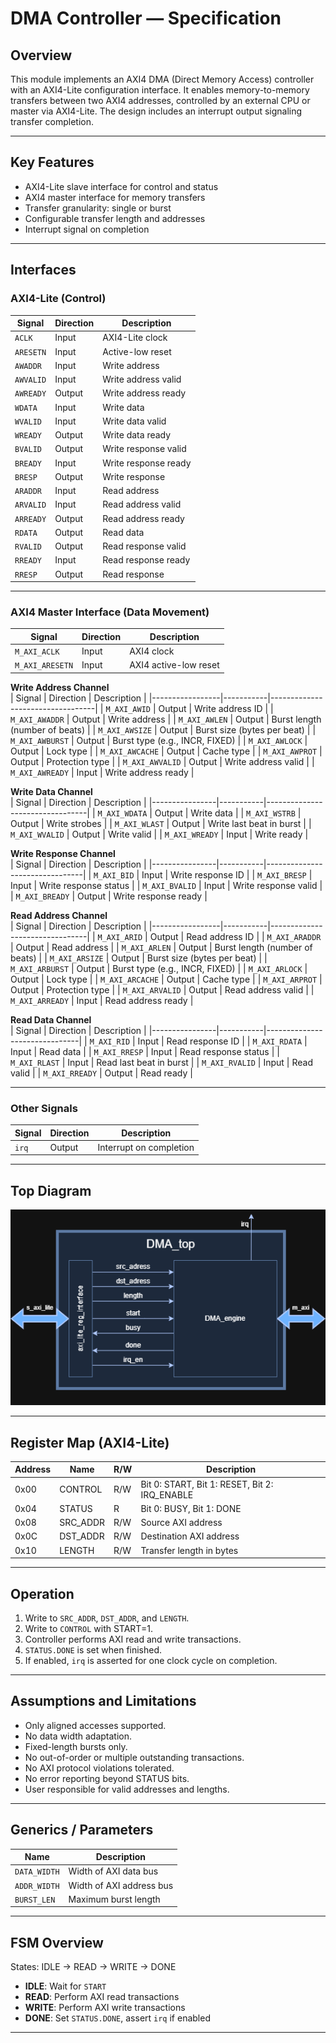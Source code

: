 # DMA Controller — Specification

## Overview

This module implements an AXI4 DMA (Direct Memory Access) controller with an AXI4-Lite configuration interface. It enables memory-to-memory transfers between two AXI4 addresses, controlled by an external CPU or master via AXI4-Lite. The design includes an interrupt output signaling transfer completion.

---

## Key Features

- AXI4-Lite slave interface for control and status  
- AXI4 master interface for memory transfers  
- Transfer granularity: single or burst  
- Configurable transfer length and addresses  
- Interrupt signal on completion  

---

## Interfaces

### AXI4-Lite (Control)

| Signal    | Direction | Description               |
|-----------|-----------|---------------------------|
| `ACLK`    | Input     | AXI4-Lite clock           |
| `ARESETN` | Input     | Active-low reset          |
| `AWADDR`  | Input     | Write address             |
| `AWVALID` | Input     | Write address valid       |
| `AWREADY` | Output    | Write address ready       |
| `WDATA`   | Input     | Write data                |
| `WVALID`  | Input     | Write data valid          |
| `WREADY`  | Output    | Write data ready          |
| `BVALID`  | Output    | Write response valid      |
| `BREADY`  | Input     | Write response ready      |
| `BRESP`   | Output    | Write response            |
| `ARADDR`  | Input     | Read address              |
| `ARVALID` | Input     | Read address valid        |
| `ARREADY` | Output    | Read address ready        |
| `RDATA`   | Output    | Read data                 |
| `RVALID`  | Output    | Read response valid       |
| `RREADY`  | Input     | Read response ready       |
| `RRESP`   | Output    | Read response             |

---

### AXI4 Master Interface (Data Movement)

| Signal          | Direction | Description                         |
|-----------------|-----------|-------------------------------------|
| `M_AXI_ACLK`    | Input     | AXI4 clock                         |
| `M_AXI_ARESETN` | Input     | AXI4 active-low reset              |

**Write Address Channel**  
| Signal          | Direction | Description                        |
|-----------------|-----------|----------------------------------|
| `M_AXI_AWID`    | Output    | Write address ID                  |
| `M_AXI_AWADDR`  | Output    | Write address                    |
| `M_AXI_AWLEN`   | Output    | Burst length (number of beats)   |
| `M_AXI_AWSIZE`  | Output    | Burst size (bytes per beat)      |
| `M_AXI_AWBURST` | Output    | Burst type (e.g., INCR, FIXED)   |
| `M_AXI_AWLOCK`  | Output    | Lock type                        |
| `M_AXI_AWCACHE` | Output    | Cache type                      |
| `M_AXI_AWPROT`  | Output    | Protection type                 |
| `M_AXI_AWVALID` | Output    | Write address valid             |
| `M_AXI_AWREADY` | Input     | Write address ready             |

**Write Data Channel**  
| Signal         | Direction | Description                       |
|----------------|-----------|---------------------------------|
| `M_AXI_WDATA`  | Output    | Write data                      |
| `M_AXI_WSTRB`  | Output    | Write strobes                   |
| `M_AXI_WLAST`  | Output    | Write last beat in burst        |
| `M_AXI_WVALID` | Output    | Write valid                    |
| `M_AXI_WREADY` | Input     | Write ready                    |

**Write Response Channel**  
| Signal         | Direction | Description                      |
|----------------|-----------|--------------------------------|
| `M_AXI_BID`    | Input     | Write response ID              |
| `M_AXI_BRESP`  | Input     | Write response status          |
| `M_AXI_BVALID` | Input     | Write response valid           |
| `M_AXI_BREADY` | Output    | Write response ready           |

**Read Address Channel**  
| Signal          | Direction | Description                      |
|-----------------|-----------|--------------------------------|
| `M_AXI_ARID`    | Output    | Read address ID                |
| `M_AXI_ARADDR`  | Output    | Read address                  |
| `M_AXI_ARLEN`   | Output    | Burst length (number of beats) |
| `M_AXI_ARSIZE`  | Output    | Burst size (bytes per beat)    |
| `M_AXI_ARBURST` | Output    | Burst type (e.g., INCR, FIXED) |
| `M_AXI_ARLOCK`  | Output    | Lock type                     |
| `M_AXI_ARCACHE` | Output    | Cache type                   |
| `M_AXI_ARPROT`  | Output    | Protection type              |
| `M_AXI_ARVALID` | Output    | Read address valid           |
| `M_AXI_ARREADY` | Input     | Read address ready           |

**Read Data Channel**  
| Signal         | Direction | Description                    |
|----------------|-----------|-------------------------------|
| `M_AXI_RID`    | Input     | Read response ID             |
| `M_AXI_RDATA`  | Input     | Read data                   |
| `M_AXI_RRESP`  | Input     | Read response status        |
| `M_AXI_RLAST`  | Input     | Read last beat in burst     |
| `M_AXI_RVALID` | Input     | Read valid                  |
| `M_AXI_RREADY` | Output    | Read ready                  |

---

### Other Signals

| Signal | Direction | Description               |
|--------|-----------|---------------------------|
| `irq`  | Output    | Interrupt on completion   |

---
## Top Diagram
![DMA Diagram](https://github.com/Axyom/DMA-UVM-Project/blob/main/doc/diagrams/DMA%20Project%20Top%20Diagram.drawio.png?raw=true)

---

## Register Map (AXI4-Lite)

| Address | Name      | R/W | Description                               |
|---------|-----------|-----|-------------------------------------------|
| 0x00    | CONTROL   | R/W | Bit 0: START, Bit 1: RESET, Bit 2: IRQ_ENABLE |
| 0x04    | STATUS    | R   | Bit 0: BUSY, Bit 1: DONE                  |
| 0x08    | SRC_ADDR  | R/W | Source AXI address                         |
| 0x0C    | DST_ADDR  | R/W | Destination AXI address                    |
| 0x10    | LENGTH    | R/W | Transfer length in bytes                   |

---

## Operation

1. Write to `SRC_ADDR`, `DST_ADDR`, and `LENGTH`.  
2. Write to `CONTROL` with START=1.  
3. Controller performs AXI read and write transactions.  
4. `STATUS.DONE` is set when finished.  
5. If enabled, `irq` is asserted for one clock cycle on completion.

---

## Assumptions and Limitations

- Only aligned accesses supported.  
- No data width adaptation.  
- Fixed-length bursts only.  
- No out-of-order or multiple outstanding transactions.  
- No AXI protocol violations tolerated.  
- No error reporting beyond STATUS bits.  
- User responsible for valid addresses and lengths.

---

## Generics / Parameters

| Name        | Description                   |
|-------------|-------------------------------|
| `DATA_WIDTH`| Width of AXI data bus         |
| `ADDR_WIDTH`| Width of AXI address bus      |
| `BURST_LEN` | Maximum burst length          |

---

## FSM Overview

States: IDLE → READ → WRITE → DONE

- **IDLE**: Wait for `START`  
- **READ**: Perform AXI read transactions  
- **WRITE**: Perform AXI write transactions  
- **DONE**: Set `STATUS.DONE`, assert `irq` if enabled  

---
